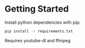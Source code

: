 # Getting Started
Install python dependencies with pip:
```sh
pip install -r requirements.txt
```
Requires youtube-dl and ffmpeg
